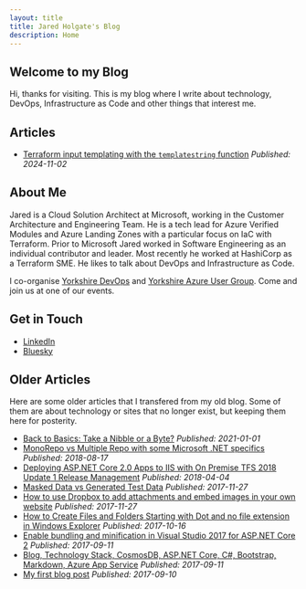 ```yaml
---
layout: title
title: Jared Holgate's Blog
description: Home
---
```


## Welcome to my Blog

Hi, thanks for visiting. This is my blog where I write about technology, DevOps, Infrastructure as Code and other things that interest me.

## Articles

* [Terraform input templating with the `templatestring` function](articles/terraform-input-templating-with-templatestring.md) *Published: 2024-11-02*

## About Me

Jared is a Cloud Solution Architect at Microsoft, working in the Customer Architecture and Engineering Team. He is a tech lead for Azure Verified Modules and Azure Landing Zones with a particular focus on IaC with Terraform. Prior to Microsoft Jared worked in Software Engineering as an individual contributor and leader. Most recently he worked at HashiCorp as a Terraform SME. He likes to talk about DevOps and Infrastructure as Code.

I co-organise [Yorkshire DevOps](https://yorkshiredevops.dev) and [Yorkshire Azure User Group](https://yorkshireazuregroup.cloud). Come and join us at one of our events.

## Get in Touch

* [LinkedIn](https://www.linkedin.com/in/jaredfholgate/)
* [Bluesky](https://bsky.app/profile/jared.holgate.dev)

## Older Articles

Here are some older articles that I transfered from my old blog. Some of them are about technology or sites that no longer exist, but keeping them here for posterity.

* [Back to Basics: Take a Nibble or a Byte?](articles/009.md) *Published: 2021-01-01*
* [MonoRepo vs Multiple Repo with some Microsoft .NET specifics](articles/008.md) *Published: 2018-08-17*
* [Deploying ASP.NET Core 2.0 Apps to IIS with On Premise TFS 2018 Update 1 Release Management](articles/007.md) *Published: 2018-04-04*
* [Masked Data vs Generated Test Data](articles/006.md) *Published: 2017-11-27*
* [How to use Dropbox to add attachments and embed images in your own website](articles/005.md) *Published: 2017-11-27*
* [How to Create Files and Folders Starting with Dot and no file extension in Windows Explorer](articles/004.md) *Published: 2017-10-16*
* [Enable bundling and minification in Visual Studio 2017 for ASP.NET Core 2](articles/003.md) *Published: 2017-09-11*
* [Blog, Technology Stack, CosmosDB, ASP.NET Core, C#, Bootstrap, Markdown, Azure App Service](articles/002.md) *Published: 2017-09-11*
* [My first blog post](articles/001.md) *Published: 2017-09-10*
